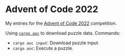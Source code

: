 Advent of Code 2022
===================

My entries for the [Advent of Code 2022](https://adventofcode.com/2022/) competition.

Using [`cargo aoc`](https://github.com/gobanos/cargo-aoc) to download puzzle data. Commands:

* `cargo aoc input`: Download puzzle input.
* `cargo aoc`: Execute a puzzle.

